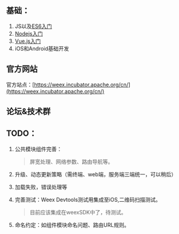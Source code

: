 ## 基础：

1. JS以及[ES6入门](http://es6.ruanyifeng.com/)
2. [Nodejs入门](http://www.runoob.com/nodejs/nodejs-tutorial.html)
3. [Vue.js入门](https://cn.vuejs.org/v2/guide/)
4. iOS和Android基础开发


## 官方网站

官方站点：[https://weex.incubator.apache.org/cn/](https://weex.incubator.apache.org/cn/)


## 论坛&技术群

## TODO：

1. 公共模块组件完善：

	> 屏宽处理、网络参数、路由导航等。
2. 升级、动态更新策略（需终端、web端，服务端三端统一，可以稍后）
3. 加载失败，错误处理等
4. 完善测试：Weex Devtools测试用集成至iOS,二维码扫描测试。

	> 目前应该集成在weexSDK中了，待测试。
	
5. 命名约定：如组件模块命名问题、路由URL规则。
